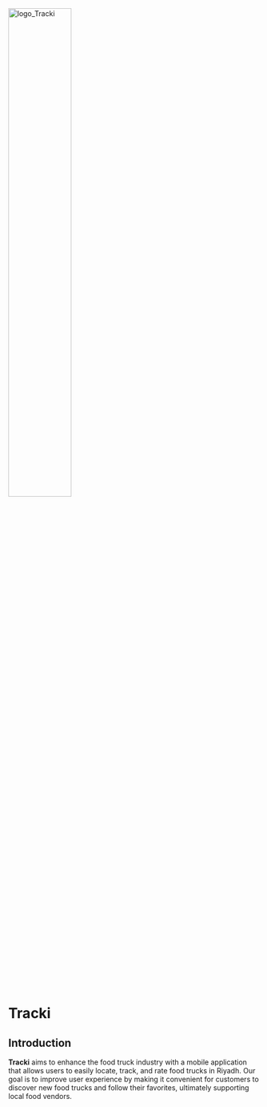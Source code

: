 <img src="https://github.com/user-attachments/assets/9fc2ac7d-6e12-4620-9a34-a560e4813f37" alt="logo_Tracki" style="width: 50%; height: auto;"/>

# Tracki
## Introduction

**Tracki** aims to enhance the food truck industry with a mobile application that allows users to easily locate, track, and rate food trucks in Riyadh. Our goal is to improve user experience by making it convenient for customers to discover new food trucks and follow their favorites, ultimately supporting local food vendors.
